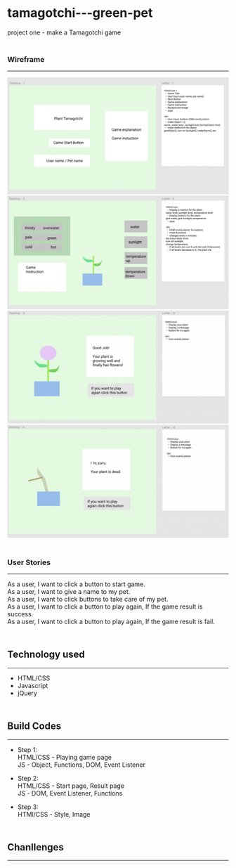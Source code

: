 # tamagotchi---green-pet
project one - make a Tamagotchi game

<!-- A README.md file with an explanation of what the project is and why you made it, your user stories, explanations of the technologies used, the approach taken, installation instructions, unsolved problems, the other components previously indicated (if applicable). In this project, also include your wireframes in the readme. -->

### <br>Wireframe

---

![wireframe1](/images/wireframes/greenpet-wireframe1.png)
![wireframe2](/images/wireframes/greenpet-wireframe2.png)
![wireframe3](/images/wireframes/greenpet-wireframe3.png)
![wireframe4](/images/wireframes/greenpet-wireframe4.png)



### <br>User Stories

---

As a user, I want to click a button to start game.  
As a user, I want to give a name to my pet.  
As a user, I want to click buttons to take care of my pet.   
As a user, I want to click a button to play again, If the game result is success.  
As a user, I want to click a button to play again, If the game result is fail.


## <br>Technology used

---

- HTML/CSS
- Javascript
- jQuery


## <br>Build Codes

---

- Step 1:  
HTML/CSS - Playing game page  
JS - Object, Functions, DOM, Event Listener

- Step 2:  
HTML/CSS - Start page, Result page  
JS - DOM, Event Listener, Functions

- Step 3:  
HTMl/CSS - Style, Image

## <br>Chanllenges

---

